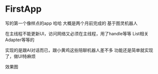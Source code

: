 # FirstApp

写的第一个像样点的app 哈哈 大概是两个月前完成的
基于图灵机器人

在主线程不能更新UI，访问网络又必须在主线程，用了handle等等
List相关 Adapter等等的

实现的是跟AI对话而已，跟小黄鸡这些陪聊机器人差不多
功能还是简单就实现了，做UI特麻烦

效果图 


